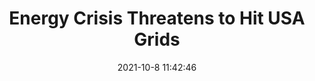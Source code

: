 ---
"title": "Energy Crisis Threatens to Hit USA Grids"
"date": "2021-10-8 11:42:46"
"feed_name": "RIGZONE"
"feed_website": "http://www.rigzone.com/"
"feed_rss": "http://www.rigzone.com/news/rss/rigzone_latest.aspx"
"link": "https://www.rigzone.com/news/wire/energy_crisis_threatens_to_hit_usa_grids-08-oct-2021-166663-article/?rss=true"
"source": "None"
"file": "_posts/2021-1-1-f2c7ecc613288304a2e5a3de68e282d625179920.md"
"accident": "0"
"drilling": "0"
"dead": "0"
"injured": "0"
"arrested": "0"
"place": "unknown place"
"where": "unknown site"
"causes": "unknown"
"place_uri": "unknown place"
---
